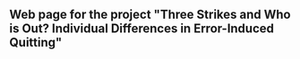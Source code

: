 ## Web page for the project "Three Strikes and Who is Out? Individual Differences in Error-Induced Quitting"
